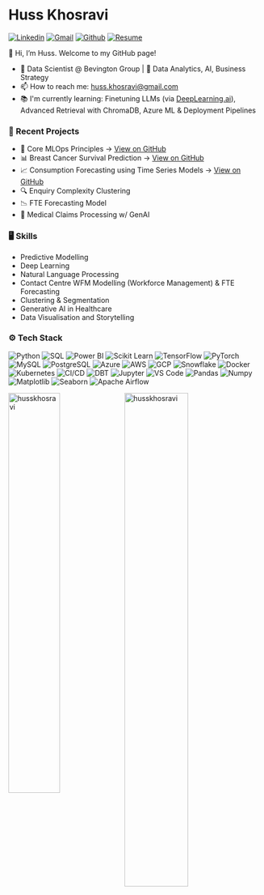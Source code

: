 #  Huss Khosravi
[![Linkedin](https://img.shields.io/badge/-LinkedIn-blue?style=flat&logo=Linkedin&logoColor=white)](https://www.linkedin.com/in/huss-khosravi/) [![Gmail](https://img.shields.io/badge/-Gmail-c14438?style=flat&logo=Gmail&logoColor=white)](mailto:huss.khosravi@gmail.com) [![Github](https://img.shields.io/github/followers/husskhosravi?label=Follow&style=social)](https://github.com/husskhosravi) [![Resume](https://img.shields.io/badge/Resume-PDF-blue)](./Huss.Khosravi_Resume.pdf)

👋 Hi, I’m Huss. Welcome to my GitHub page!

-  💼 Data Scientist @ Bevington Group | 🧠 Data Analytics, AI, Business Strategy
-  📫 How to reach me: huss.khosravi@gmail.com
-  📚 I'm currently learning: Finetuning LLMs (via [DeepLearning.ai](https://www.deeplearning.ai)), Advanced Retrieval with ChromaDB,  Azure ML & Deployment Pipelines
### 🧠 Recent Projects
- 🚀 Core MLOps Principles → [View on GitHub](https://github.com/husskhosravi/simple-mlops-project)
- 📊 Breast Cancer Survival Prediction → [View on GitHub](https://github.com/husskhosravi/breast-cancer-survival)
- 📈 Consumption Forecasting using Time Series Models → [View on GitHub](https://github.com/husskhosravi/ML-timeseries-forecasting)
- 🔍 Enquiry Complexity Clustering
- 📉 FTE Forecasting Model
- 🧾 Medical Claims Processing w/ GenAI
### 🖥 Skills
- Predictive Modelling
- Deep Learning
- Natural Language Processing
- Contact Centre WFM Modelling (Workforce Management) & FTE Forecasting
- Clustering & Segmentation
- Generative AI in Healthcare
- Data Visualisation and Storytelling
### ⚙️ Tech Stack
![Python](https://img.shields.io/badge/-Python-05122A?style=flat-square&logo=Python&color=353535) 
![SQL](https://img.shields.io/badge/-SQL-05122A?style=flat-square&logo=SQL&color=353535) 
![Power BI](https://img.shields.io/badge/-Power%20BI-05122A?style=flat-square&logo=powerbi&color=353535) 
![Scikit Learn](https://img.shields.io/badge/-Scikit%20Learn-05122A?style=flat-square&logo=scikit-learn&color=353535) 
![TensorFlow](https://img.shields.io/badge/-TensorFlow-05122A?style=flat-square&logo=TensorFlow&color=353535) 
![PyTorch](https://img.shields.io/badge/-PyTorch-05122A?style=flat-square&logo=PyTorch&color=353535) 
![MySQL](https://img.shields.io/badge/-MySQL-05122A?style=flat-square&logo=MySQL&color=353535) 
![PostgreSQL](https://img.shields.io/badge/-PostgreSQL-05122A?style=flat-square&logo=PostgreSQL&color=353535) 
![Azure](https://img.shields.io/badge/-Azure-05122A?style=flat-square&logo=microsoftazure&color=353535) 
![AWS](https://img.shields.io/badge/-AWS-05122A?style=flat-square&logo=amazonwebservices&color=353535) 
![GCP](https://img.shields.io/badge/-GCP-05122A?style=flat-square&logo=googlecloud&color=353535) 
![Snowflake](https://img.shields.io/badge/-Snowflake-05122A?style=flat-square&logo=Snowflake&color=353535) 
![Docker](https://img.shields.io/badge/-Docker-05122A?style=flat-square&logo=Docker&color=353535) 
![Kubernetes](https://img.shields.io/badge/-Kubernetes-05122A?style=flat-square&logo=Kubernetes&color=353535) 
![CI/CD](https://img.shields.io/badge/-CI/CD-05122A?style=flat-square&logo=github-actions&color=353535) 
![DBT](https://img.shields.io/badge/-DBT-05122A?style=flat-square&logo=dbt&color=353535) 
![Jupyter](https://img.shields.io/badge/-Jupyter-05122A?style=flat-square&logo=Jupyter&color=353535) 
![VS Code](https://img.shields.io/badge/-VS%20Code-05122A?style=flat-square&logo=visualstudiocode&color=353535) 
![Pandas](https://img.shields.io/badge/-Pandas-05122A?style=flat-square&logo=pandas&color=353535) 
![Numpy](https://img.shields.io/badge/-Numpy-05122A?style=flat-square&logo=numpy&color=353535) 
![Matplotlib](https://img.shields.io/badge/-Matplotlib-05122A?style=flat-square&logo=Matplotlib&color=353535) 
![Seaborn](https://img.shields.io/badge/-Seaborn-05122A?style=flat-square&logo=Seaborn&color=353535) 
![Apache Airflow](https://img.shields.io/badge/-Apache%20Airflow-05122A?style=flat-square&logo=apacheairflow&color=353535)

<div>
  <img width="45%" align="left" src="https://github-readme-stats.vercel.app/api/top-langs?username=husskhosravi&show_icons=true&locale=en&layout=compact" alt="husskhosravi" />
  <img width="50%"  src="https://github-readme-streak-stats.herokuapp.com/?user=husskhosravi&" alt="husskhosravi" />
</div>
